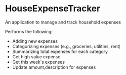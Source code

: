# HouseExpenseTracker
An application to manage and track household expenses

Performs the following:

- Adding new expenses
- Categorizing expenses (e.g., groceries, utilities, rent)
- Summarizing total expenses for each category
- Get high value expense
- Get this week's expenses
- Update amount,description for expenses